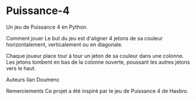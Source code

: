 # Puissance-4

Un jeu de Puissance 4 en Python.


Comment jouer
Le but du jeu est d'aligner 4 jetons de sa couleur horizontalement, verticalement ou en diagonale.

Chaque joueur place tour à tour un jeton de sa couleur dans une colonne. Les jetons tombent en bas de la colonne ouverte, poussant les autres jetons vers le haut.

Auteurs
Ilan Doumenc


Remerciements
Ce projet a été inspiré par le jeu de Puissance 4 de Hasbro.
